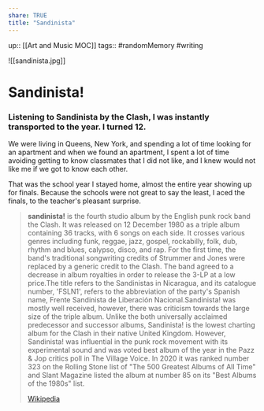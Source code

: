 ```yaml
---
share: TRUE
title: "Sandinista"
---
```

up:: [[Art and Music MOC]]
tags:: #randomMemory #writing 

![[sandinista.jpg]]

# Sandinista!
### Listening to Sandinista by the Clash, I was instantly transported to the year. I turned 12. 

We were living in Queens, New York, and spending a lot of time looking for an apartment and when we found an apartment, I spent a lot of time avoiding getting to know classmates that I did not like, and I knew would not like me if we got to know each other. 

That was the school year I stayed home, almost the entire year showing up for finals. Because the schools were not great to say the least, I aced the finals, to the teacher's pleasant surprise.




> **sandinista!** is the fourth studio album by the English punk rock band the Clash. It was released on 12 December 1980 as a triple album containing 36 tracks, with 6 songs on each side. It crosses various genres including funk, reggae, jazz, gospel, rockabilly, folk, dub, rhythm and blues, calypso, disco, and rap. For the first time, the band's traditional songwriting credits of Strummer and Jones were replaced by a generic credit to the Clash.  The band agreed to a decrease in album royalties in order to release the 3-LP at a low price.The title refers to the Sandinistas in Nicaragua, and its catalogue number, 'FSLN1', refers to the abbreviation of the party's Spanish name, Frente Sandinista de Liberación Nacional.Sandinista! was mostly well received, however, there was criticism towards the large size of the triple album. Unlike the both universally acclaimed predecessor and successor albums, Sandinista! is the lowest charting album for the Clash in their native United Kingdom. However, Sandinista! was influential in the punk rock movement with its experimental sound and was voted best album of the year in the Pazz & Jop critics poll in The Village Voice. In 2020 it was ranked number 323 on the Rolling Stone list of "The 500 Greatest Albums of All Time" and Slant Magazine listed the album at number 85 on its "Best Albums of the 1980s" list.
>
> [Wikipedia](https://en.wikipedia.org/wiki/Sandinista!)
